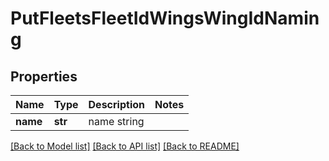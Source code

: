 # PutFleetsFleetIdWingsWingIdNaming

## Properties
Name | Type | Description | Notes
------------ | ------------- | ------------- | -------------
**name** | **str** | name string | 

[[Back to Model list]](../README.md#documentation-for-models) [[Back to API list]](../README.md#documentation-for-api-endpoints) [[Back to README]](../README.md)



